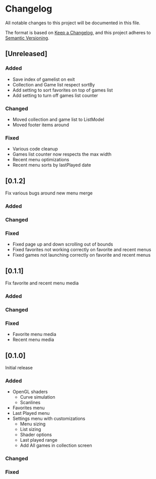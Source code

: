# Changelog

All notable changes to this project will be documented in this file.

The format is based on [Keep a Changelog](https://keepachangelog.com/en/1.0.0/),
and this project adheres to [Semantic Versioning](https://semver.org/spec/v2.0.0.html).

## [Unreleased]

### Added

- Save index of gamelist on exit
- Collection and Game list respect sortBy
- Add setting to sort favorites on top of games list
- Add setting to turn off games list counter

### Changed

- Moved collection and game list to ListModel
- Moved footer items around

### Fixed

- Various code cleanup
- Games list counter now respects the max width
- Recent menu optimizations
- Recent menu sorts by lastPlayed date

## [0.1.2]

Fix various bugs around new menu merge

### Added

### Changed

### Fixed

- Fixed page up and down scrolling out of bounds
- Fixed favorites not working correctly on favorite and recent menus
- Fixed games not launching correctly on favorite and recent menus

## [0.1.1]

Fix favorite and recent menu media

### Added

### Changed

### Fixed

- Favorite menu media
- Recent menu media

## [0.1.0]

Initial release

### Added

- OpenGL shaders
    - Curve simulation
    - Scanlines
- Favorites menu
- Last Played menu
- Settings menu with customizations
    - Menu sizing
    - List sizing
    - Shader options
    - Last played range
    - Add All games in collection screen

### Changed

### Fixed
